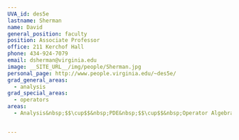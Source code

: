 ```yaml
---
UVA_id: des5e
lastname: Sherman
name: David
general_position: faculty
position: Associate Professor
office: 211 Kerchof Hall
phone: 434-924-7079
email: dsherman@virginia.edu
image: __SITE_URL__/img/people/Sherman.jpg
personal_page: http://www.people.virginia.edu/~des5e/
grad_general_areas:
  - analysis
grad_special_areas:
  - operators
areas:
  - Analysis&nbsp;$$\cup$$&nbsp;PDE&nbsp;$$\cup$$&nbsp;Operator Algebras


---
```

